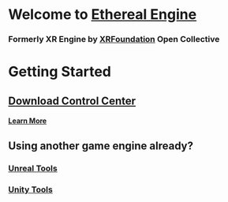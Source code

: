 # Welcome to [Ethereal Engine](https://github.com/etherealengine)

### Formerly XR Engine by [XRFoundation](https://github.com/xrfoundation) Open Collective


# Getting Started
## [Download Control Center](https://github.com/XRFoundation/XREngine-Control-Center/releases/tag/v0.0.13)
#### [Learn More](https://github.com/XRFoundation/XREngine-Control-Center/releases/tag/v0.0.13)

## Using another game engine already?


### [Unreal Tools](https://github.com/XRFoundation/XRE-Bridge-Unreal)


### [Unity Tools](https://github.com/XRFoundation?q=unity&type=all&language=&sort=)
